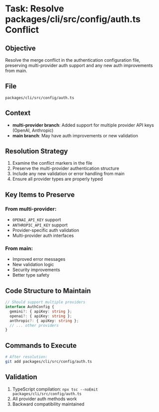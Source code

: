 # Task: Resolve packages/cli/src/config/auth.ts Conflict

## Objective

Resolve the merge conflict in the authentication configuration file, preserving multi-provider auth support and any new auth improvements from main.

## File

`packages/cli/src/config/auth.ts`

## Context

- **multi-provider branch**: Added support for multiple provider API keys (OpenAI, Anthropic)
- **main branch**: May have auth improvements or new validation

## Resolution Strategy

1. Examine the conflict markers in the file
2. Preserve the multi-provider authentication structure
3. Include any new validation or error handling from main
4. Ensure all provider types are properly typed

## Key Items to Preserve

### From multi-provider:

- `OPENAI_API_KEY` support
- `ANTHROPIC_API_KEY` support
- Provider-specific auth validation
- Multi-provider auth interfaces

### From main:

- Improved error messages
- New validation logic
- Security improvements
- Better type safety

## Code Structure to Maintain

```typescript
// Should support multiple providers
interface AuthConfig {
  gemini?: { apiKey: string };
  openai?: { apiKey: string };
  anthropic?: { apiKey: string };
  // ... other providers
}
```

## Commands to Execute

```bash
# After resolution:
git add packages/cli/src/config/auth.ts
```

## Validation

1. TypeScript compilation: `npx tsc --noEmit packages/cli/src/config/auth.ts`
2. All provider auth methods work
3. Backward compatibility maintained
